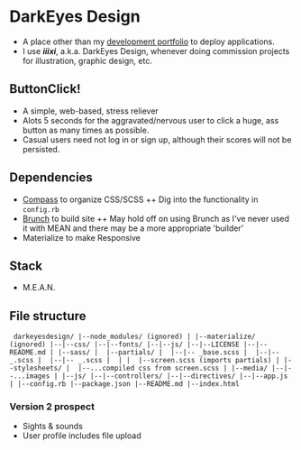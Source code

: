 # DarkEyes Design
+ A place other than my [development portfolio](https://billbunkum.github.io) to deploy applications.
+ I use ***iiixi***, a.k.a. DarkEyes Design, whenever doing commission projects for illustration, graphic design, etc.

## ButtonClick!
+ A simple, web-based, stress reliever
+ Alots 5 seconds for the aggravated/nervous user to click a huge, ass button as many times as possible.
+ Casual users need not log in or sign up, although their scores will not be persisted.

## Dependencies
+ [Compass](http://thesassway.com/beginner/getting-started-with-sass-and-compass) to organize CSS/SCSS
    ++ Dig into the functionality in `config.rb`
+ [Brunch](http://brunch.io/docs/getting-started) to build site
    ++ May hold off on using Brunch as I've never used it with MEAN and there may be a more appropriate 'builder'
+ Materialize to make Responsive

## Stack
+ M.E.A.N.

## File structure

`
darkeyesdesign/
|--node_modules/ (ignored)
|
|--materialize/ (ignored)
|--|--css/
|--|--fonts/
|--|--js/
|--|--LICENSE
|--|--README.md
|
|--sass/
|  |--partials/
|  |--|-- _base.scss
|  |--|-- _.scss
|  |--|-- _.scss
|  |
|  |--screen.scss (imports partials)
|
|--stylesheets/
|  |--...compiled css from screen.scss
|
|--media/
|--|--...images
|
|--js/
|--|--controllers/
|--|--directives/
|--|--app.js
|
|--config.rb
|--package.json
|--README.md
|--index.html`

### Version 2 prospect
+ Sights & sounds
+ User profile includes file upload